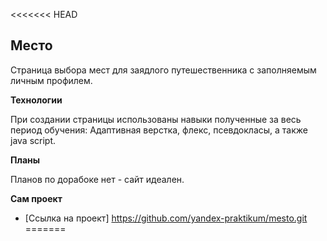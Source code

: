 <<<<<<< HEAD
## Место

Страница выбора мест для заядлого путешественника с заполняемым личным профилем.

**Технологии**

При создании страницы использованы навыки полученные за весь период обучения: Адаптивная верстка, флекс, псевдокласы, а также java script. 

**Планы**

Планов по дорабоке нет - сайт идеален.

**Сам проект**

* [Ссылка на проект] https://github.com/yandex-praktikum/mesto.git
=======
